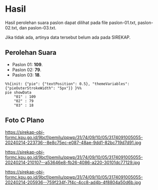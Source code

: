 # Hasil

Hasil perolehan suara paslon dapat dilihat pada file paslon-01.txt, paslon-02.txt, dan paslon-03.txt.

Jika tidak ada, artinya data tersebut belum ada pada SIREKAP.

## Perolehan Suara

 * Paslon 01: **109**.
 * Paslon 02: **79**.
 * Paslon 03: **18**.

```mermaid
%%{init: {"pie": {"textPosition": 0.5}, "themeVariables": {"pieOuterStrokeWidth": "5px"}} }%%
pie showData
    "01" : 109
    "02" : 79
    "03" : 18
```
## Foto C Plano

https://sirekap-obj-formc.kpu.go.id/9bcf/pemilu/ppwp/31/74/09/10/05/3174091005055-20240214-223736--8e8c75ec-e087-48ae-9dd1-82bc719d7d91.jpg

https://sirekap-obj-formc.kpu.go.id/9bcf/pemilu/ppwp/31/74/09/10/05/3174091005055-20240214-210107--a53646e8-fb26-4086-a220-30101dc77129.jpg

https://sirekap-obj-formc.kpu.go.id/9bcf/pemilu/ppwp/31/74/09/10/05/3174091005055-20240214-205936--759f234f-7f4c-4cc8-ad4b-4f8804a50d6b.jpg
